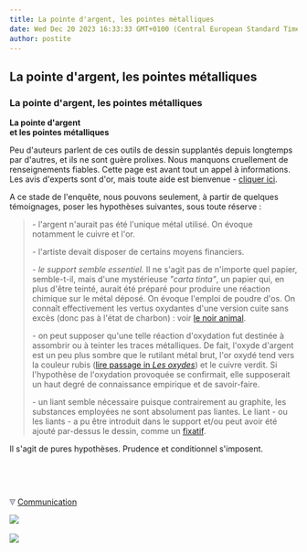 ```yaml
---
title: La pointe d'argent, les pointes métalliques
date: Wed Dec 20 2023 16:33:33 GMT+0100 (Central European Standard Time)
author: postite
---
```


## La pointe d'argent, les pointes métalliques
### La pointe d'argent, les pointes métalliques
 **La pointe d'argent  
et les pointes métalliques**

Peu d'auteurs parlent de ces outils de dessin supplantés depuis longtemps par d'autres, et ils ne sont guère prolixes. Nous manquons cruellement de renseignements fiables. Cette page est avant tout un appel à informations. Les avis d'experts sont d'or, mais toute aide est bienvenue - [cliquer ici](ecrire.html).

A ce stade de l'enquête, nous pouvons seulement, à partir de quelques témoignages, poser les hypothèses suivantes, sous toute réserve :

> \- l'argent n'aurait pas été l'unique métal utilisé. On évoque notamment le cuivre et l'or.
> 
> \- l'artiste devait disposer de certains moyens financiers.
> 
> _\- le support semble essentiel._ Il ne s'agit pas de n'importe quel papier, semble-t-il, mais d'une mystérieuse _"carta tinta"_, un papier qui, en plus d'être teinté, aurait été préparé pour produire une réaction chimique sur le métal déposé. On évoque l'emploi de poudre d'os. On connaît effectivement les vertus oxydantes d'une version cuite sans excès (donc pas à l'état de charbon) : voir [le noir animal](siccatifs.html#lenoiranimal).
> 
> \- on peut supposer qu'une telle réaction d'oxydation fut destinée à assombrir ou à teinter les traces métalliques. De fait, l'oxyde d'argent est un peu plus sombre que le rutilant métal brut, l'or oxydé tend vers la couleur rubis ([lire passage in _Les oxydes_](oxydes.html#oxydedor)) et le cuivre verdit. Si l'hypothèse de l'oxydation provoquée se confirmait, elle supposerait un haut degré de connaissance empirique et de savoir-faire.
> 
> \- un liant semble nécessaire puisque contrairement au graphite, les substances employées ne sont absolument pas liantes. Le liant - ou les liants - a pu être introduit dans le support et/ou peut avoir été ajouté par-dessus le dessin, comme un [fixatif](fixatifs.html).

Il s'agit de pures hypothèses. Prudence et conditionnel s'imposent.



 

 ![](images/transparent122x1.gif)

![](images/flechebas.gif) [Communication](http://www.artrealite.com/annonceurs.htm) 

[![](https://cbonvin.fr/sites/regie.artrealite.com/visuels/campagne1.png)](index-2.html#20131014)

![](https://cbonvin.fr/sites/regie.artrealite.com/visuels/campagne2.png)